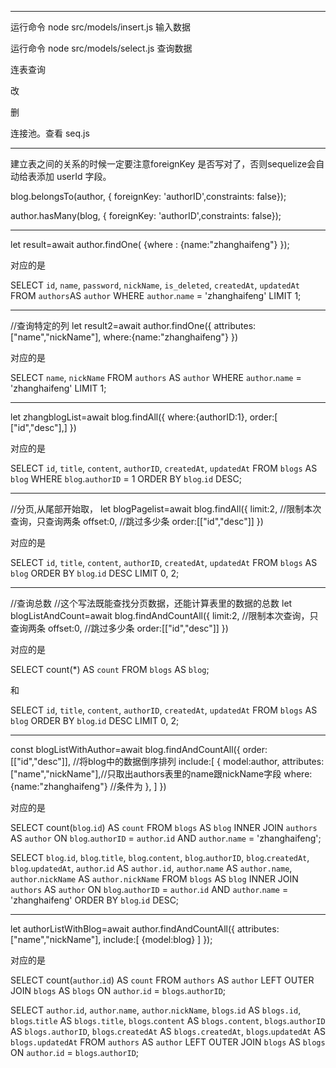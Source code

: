 
----------------------------------------------------------------

运行命令
node src/models/insert.js
输入数据


运行命令
node src/models/select.js
查询数据


连表查询


改

删

连接池。查看 seq.js



-------------------------------------------------------------------
建立表之间的关系的时候一定要注意foreignKey 是否写对了，否则sequelize会自动给表添加 userId 字段。

blog.belongsTo(author, { foreignKey: 'authorID',constraints: false});

author.hasMany(blog, { foreignKey: 'authorID',constraints: false});

------------------------------------------------------------------------------------------


let result=await author.findOne( {where : {name:"zhanghaifeng"} });

对应的是

SELECT 
  `id`, `name`, `password`, `nickName`, `is_deleted`, `createdAt`, `updatedAt` 
FROM 
   `authors`AS `author` 
WHERE 
  `author`.`name` = 'zhanghaifeng' 
LIMIT 1;


------------------------------------------------------------------------------------------
//查询特定的列
let result2=await author.findOne({
    attributes:["name","nickName"],
    where:{name:"zhanghaifeng"}
})

对应的是

SELECT `name`, `nickName` FROM `authors` AS `author` WHERE `author`.`name` = 'zhanghaifeng' LIMIT 1;

------------------------------------------------------------------------------------------
let zhangblogList=await blog.findAll({
        where:{authorID:1},
        order:[ ["id","desc"],]
})

对应的是

SELECT 
  `id`, `title`, `content`, `authorID`, `createdAt`, `updatedAt` 
FROM 
  `blogs` AS `blog` 
WHERE 
  `blog`.`authorID` = 1 
ORDER BY 
`blog`.`id` 
DESC;


------------------------------------------------------------------------------------------


//分页,从尾部开始取，
let blogPagelist=await blog.findAll({
    limit:2,       //限制本次查询，只查询两条
    offset:0,       //跳过多少条
    order:[["id","desc"]]
})

对应的是

SELECT 
    `id`, `title`, `content`, `authorID`, `createdAt`, `updatedAt` 
FROM 
    `blogs` AS `blog` 
ORDER BY 
    `blog`.`id` 
DESC 
LIMIT 0, 2;

----------------------------------------------------------------------------------
//查询总数
//这个写法既能查找分页数据，还能计算表里的数据的总数
let blogListAndCount=await blog.findAndCountAll({
    limit:2,       //限制本次查询，只查询两条
    offset:0,       //跳过多少条
    order:[["id","desc"]]
})


对应的是



SELECT count(*) AS `count` FROM `blogs` AS `blog`;

和

SELECT 
    `id`, `title`, `content`, `authorID`, `createdAt`, `updatedAt` 
FROM 
    `blogs` AS `blog` 
ORDER BY 
    `blog`.`id` 
DESC 
LIMIT 0, 2;


-----------------------------------------------------------------------------

const blogListWithAuthor=await blog.findAndCountAll({
    order:[["id","desc"]],   //将blog中的数据倒序排列
    include:[
        {
            model:author,
            attributes:["name","nickName"],//只取出authors表里的name跟nickName字段
            where:{name:"zhanghaifeng"}    //条件为
        },
    ]
})


对应的是

SELECT 
    count(`blog`.`id`) AS `count` 
FROM 
    `blogs` AS `blog` 
INNER JOIN 
    `authors` AS `author` ON `blog`.`authorID` = `author`.`id` 
AND 
    `author`.`name` = 'zhanghaifeng';



SELECT 
    `blog`.`id`, 
    `blog`.`title`, 
    `blog`.`content`, 
    `blog`.`authorID`, 
    `blog`.`createdAt`, 
    `blog`.`updatedAt`, 
    `author`.`id` AS `author.id`, 
    `author`.`name` AS `author.name`, 
    `author`.`nickName` AS `author.nickName` 
FROM 
    `blogs` AS `blog` 
INNER JOIN 
    `authors` AS `author` ON `blog`.`authorID` = `author`.`id` 
AND 
    `author`.`name` = 'zhanghaifeng' 
ORDER BY 
    `blog`.`id` 
DESC;




---------------------------------------------------------------------
let authorListWithBlog=await author.findAndCountAll({
    attributes:["name","nickName"],
    include:[
        {model:blog}
    ]
});


对应的是

 SELECT count(`author`.`id`) AS `count` FROM `authors` AS `author` LEFT OUTER JOIN `blogs` AS `blogs` ON `author`.`id` = `blogs`.`authorID`;



 SELECT 
    `author`.`id`, 
    `author`.`name`, 
    `author`.`nickName`, 
    `blogs`.`id` AS `blogs.id`, 
    `blogs`.`title` AS `blogs.title`, 
    `blogs`.`content` AS `blogs.content`, 
    `blogs`.`authorID` AS `blogs.authorID`, 
    `blogs`.`createdAt` AS `blogs.createdAt`, 
    `blogs`.`updatedAt` AS `blogs.updatedAt` 
FROM 
    `authors` AS `author` 
LEFT OUTER JOIN 
    `blogs` AS `blogs` ON `author`.`id` = `blogs`.`authorID`;